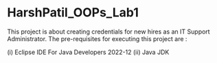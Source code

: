 # HarshPatil_OOPs_Lab1
This project is about creating credentials for new hires as an IT Support Administrator.
The pre-requisites for executing this project are :

(i) Eclipse IDE For Java Developers 2022-12        (ii) Java JDK

